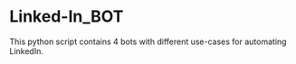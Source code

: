 # Linked-In_BOT
This python script contains 4 bots with different use-cases for automating LinkedIn. 
